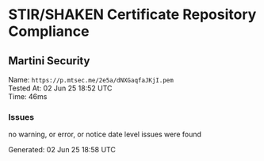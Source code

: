 # STIR/SHAKEN Certificate Repository Compliance

## Martini Security

Name: `https://p.mtsec.me/2e5a/dNXGaqfaJKjI.pem`\
Tested At: 02 Jun 25 18:52 UTC\
Time: 46ms

### Issues

no warning, or error, or notice date level issues were found

Generated: 02 Jun 25 18:58 UTC
